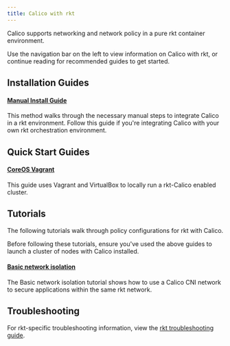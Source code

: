 ```yaml
---
title: Calico with rkt
---
```


Calico supports networking and network policy in a pure rkt container environment. 

Use the navigation bar on the left to view information on Calico with rkt,
or continue reading for recommended guides to get started.

## Installation Guides

#### [Manual Install Guide]({{site.baseurl}}/{{page.version}}/getting-started/rkt/installation/manual)

This method walks through the necessary manual steps to integrate Calico in a rkt environment.  Follow 
this guide if you're integrating Calico with your own rkt orchestration environment.

## Quick Start Guides 

#### [CoreOS Vagrant]({{site.baseurl}}/{{page.version}}/getting-started/rkt/installation/vagrant-coreos/)

This guide uses Vagrant and VirtualBox to locally run a rkt-Calico enabled cluster.

## Tutorials

The following tutorials walk through policy configurations for rkt with Calico.

Before following these tutorials, ensure you've used the above guides to launch
a cluster of nodes with Calico installed.

#### [Basic network isolation]({{site.baseurl}}/{{page.version}}/getting-started/rkt/tutorials/basic)

The Basic network isolation tutorial shows how to use a Calico CNI network to 
secure applications within the same rkt network.

## Troubleshooting

For rkt-specific troubleshooting information, view the 
[rkt troubleshooting guide]({{site.baseurl}}/{{page.version}}/getting-started/rkt/troubleshooting).
